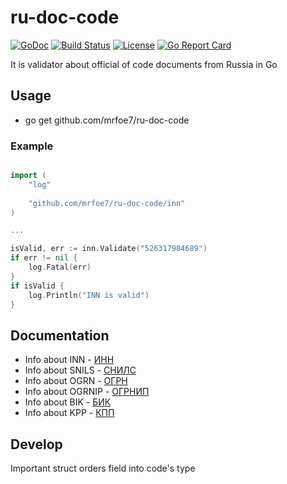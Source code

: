 # ru-doc-code
[![GoDoc](https://godoc.org/github.com/mrfoe7/ru-doc-code?status.svg)](https://godoc.org/github.com/mrfoe7/ru-doc-code) [![Build Status](https://travis-ci.org/mrfoe7/ru-doc-code.svg)](https://travis-ci.org/mrfoe7/ru-doc-code.svg?branch=master) [![License](https://img.shields.io/badge/license-MIT-blue.svg)](https://github.com/mrfoe7/ru-doc-code/blob/master/LICENSE) [![Go Report Card](https://goreportcard.com/badge/github.com/mrfoe7/ru-doc-code)](https://goreportcard.com/report/github.com/mrfoe7/ru-doc-code)

It is validator about official of code documents from Russia in Go 

## Usage 

* go get github.com/mrfoe7/ru-doc-code

### Example
 
```go

import (
	"log"
	
	"github.com/mrfoe7/ru-doc-code/inn"
)

...

isValid, err := inn.Validate("526317984689")
if err != nil {
    log.Fatal(err)
}
if isValid {
    log.Println("INN is valid")
}

```

## Documentation

- Info about INN  - [ИНН](https://ru.wikipedia.org/wiki/%D0%98%D0%B4%D0%B5%D0%BD%D1%82%D0%B8%D1%84%D0%B8%D0%BA%D0%B0%D1%86%D0%B8%D0%BE%D0%BD%D0%BD%D1%8B%D0%B9_%D0%BD%D0%BE%D0%BC%D0%B5%D1%80_%D0%BD%D0%B0%D0%BB%D0%BE%D0%B3%D0%BE%D0%BF%D0%BB%D0%B0%D1%82%D0%B5%D0%BB%D1%8C%D1%89%D0%B8%D0%BA%D0%B0)
- Info about SNILS - [СНИЛС](http://www.consultant.ru/document/cons_doc_LAW_124607/68ac3b2d1745f9cc7d4332b63c2818ca5d5d20d0/)
- Info about OGRN - [ОГРН](https://ru.wikipedia.org/wiki/%D0%9E%D1%81%D0%BD%D0%BE%D0%B2%D0%BD%D0%BE%D0%B9_%D0%B3%D0%BE%D1%81%D1%83%D0%B4%D0%B0%D1%80%D1%81%D1%82%D0%B2%D0%B5%D0%BD%D0%BD%D1%8B%D0%B9_%D1%80%D0%B5%D0%B3%D0%B8%D1%81%D1%82%D1%80%D0%B0%D1%86%D0%B8%D0%BE%D0%BD%D0%BD%D1%8B%D0%B9_%D0%BD%D0%BE%D0%BC%D0%B5%D1%80)
- Info about OGRNIP - [ОГРНИП](http://www.temabiz.com/terminy/chto-takoe-ogrnip.html)
- Info about BIK - [БИК](https://ru.wikipedia.org/wiki/%D0%91%D0%B0%D0%BD%D0%BA%D0%BE%D0%B2%D1%81%D0%BA%D0%B8%D0%B9_%D0%B8%D0%B4%D0%B5%D0%BD%D1%82%D0%B8%D1%84%D0%B8%D0%BA%D0%B0%D1%86%D0%B8%D0%BE%D0%BD%D0%BD%D1%8B%D0%B9_%D0%BA%D0%BE%D0%B4)
- Info about KPP - [КПП](https://dic.academic.ru/dic.nsf/ruwiki/239834)

## Develop

Important struct orders field into code's type 